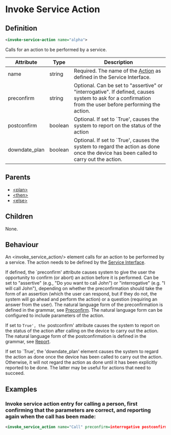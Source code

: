 # Invoke Service Action
## Definition
```xml
<invoke-service-action name="alpha">
```

Calls for an action to be performed by a service.


Attribute | Type | Description |
--- | --- | --- |
name | string | Required. The name of the [Action](/dialog-domain-description-definition/service_interface/elements/action) as defined in the Service Interface. |
preconfirm | string | Optional. Can be set to  "assertive" or "interrogative". If defined, causes system to ask for a  confirmation from the user before performing the action.   |
postconfirm | boolean | Optional. If set to `True', causes the system to report on the status of the action  |
downdate_plan | boolean | Optional. If set to `True', causes the system to regard the action as done once the device has been called to carry out the action. |


## Parents

- [<plan\>](/dialog-domain-description-definition/domain/children/plan)
- [<then\>](/dialog-domain-description-definition/domain/children/if)
- [<else\>](/dialog-domain-description-definition/domain/children/if)


## Children
None.


## Behaviour
An <invoke_service_action/> element calls for an action to be performed by a service. The action needs to be defined by the [Service Interface](/dialog-domain-description-definition/service_interface/elements/action).


If defined, the  `preconfirm' attribute causes system to give the user the opportunity to confirm (or abort) an action before  it is performed. Can be set to  "assertive" (e.g., "Do you want to call John") or "interrogative" (e.g. "I will call John"), depending on whether the preconfirmation should take the form of an assertion (which the user can respond, but if they do not, the system will go ahead and perform the action) or a question (requiring an answer from the user). The natural language form of the preconfirmation is defined in the grammar, see [Preconfirm](/dialog-domain-description-definition/grammar/elements/preconfirm/). The natural language form can be configured to include parameters of the action.

If set to `True', the `postconfirm' attribute causes the system to report on the status of the action after calling on the device to carry out the action. The natural language form of the postconfirmation is defined in the grammar, see [Report](dialog-domain-description-definition/grammar/elements/report/).

If set to `True', the 'downdate_plan' element causes the system to regard the action as done once the device has been called to carry out the action. Otherwise, it will not regard the action as done until it has been explicitly reported to be done. The latter may be useful for actions that need to succeed.

## Examples
### Invoke service action entry for calling a person, first confirming that the parameters are correct, and reporting again when the call has been made:

```xml
<invoke_service_action name="Call" preconfirm=interrogative postconfirm=True downdate_plan=False/>
```

